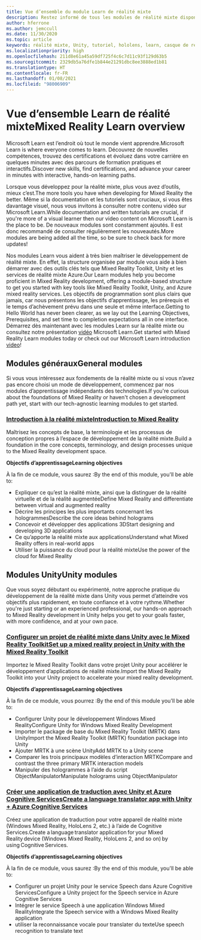 ```yaml
---
title: Vue d’ensemble du module Learn de réalité mixte
description: Restez informé de tous les modules de réalité mixte disponibles qui sont hébergés sur la plateforme Microsoft Learn.
author: hferrone
ms.author: jemccull
ms.date: 11/30/2020
ms.topic: article
keywords: réalité mixte, Unity, tutoriel, hololens, learn, casque de réalité mixte, casque windows mixed reality, casque de réalité virtuelle, qu’est-ce que la réalité virtuelle, qu’est-ce que la réalité augmentée, MRTK, mixed reality toolkit, traduction linguistique, Azure, Azure Cognitive Services, Microsoft Learn
ms.localizationpriority: high
ms.openlocfilehash: 211d8e61a45a59df725f4c6c7d11c93f129d63b5
ms.sourcegitcommit: 2329db5a76dfe1b844e21291dbc8ee3888ed1b81
ms.translationtype: HT
ms.contentlocale: fr-FR
ms.lasthandoff: 01/08/2021
ms.locfileid: "98006909"
---
```

# <a name="mixed-reality-learn-overview"></a><span data-ttu-id="6050b-104">Vue d’ensemble Learn de réalité mixte</span><span class="sxs-lookup"><span data-stu-id="6050b-104">Mixed Reality Learn overview</span></span>

<span data-ttu-id="6050b-105">Microsoft Learn est l’endroit où tout le monde vient apprendre.</span><span class="sxs-lookup"><span data-stu-id="6050b-105">Microsoft Learn is where everyone comes to learn.</span></span> <span data-ttu-id="6050b-106">Découvrez de nouvelles compétences, trouvez des certifications et évoluez dans votre carrière en quelques minutes avec des parcours de formation pratiques et interactifs.</span><span class="sxs-lookup"><span data-stu-id="6050b-106">Discover new skills, find certifications, and advance your career in minutes with interactive, hands-on learning paths.</span></span> 

<span data-ttu-id="6050b-107">Lorsque vous développez pour la réalité mixte, plus vous avez d’outils, mieux c’est.</span><span class="sxs-lookup"><span data-stu-id="6050b-107">The more tools you have when developing for Mixed Reality the better.</span></span> <span data-ttu-id="6050b-108">Même si la documentation et les tutoriels sont cruciaux, si vous êtes davantage visuel, nous vous invitons à consulter notre contenu vidéo sur Microsoft Learn.</span><span class="sxs-lookup"><span data-stu-id="6050b-108">While documentation and written tutorials are crucial, if you're more of a visual learner then our video content on Microsoft Learn is the place to be.</span></span> <span data-ttu-id="6050b-109">De nouveaux modules sont constamment ajoutés. Il est donc recommandé de consulter régulièrement les nouveautés.</span><span class="sxs-lookup"><span data-stu-id="6050b-109">More modules are being added all the time, so be sure to check back for more updates!</span></span>

<span data-ttu-id="6050b-110">Nos modules Learn vous aident à très bien maîtriser le développement de réalité mixte. En effet, la structure organisée par module vous aide à bien démarrer avec des outils clés tels que Mixed Reality Toolkit, Unity et les services de réalité mixte Azure.</span><span class="sxs-lookup"><span data-stu-id="6050b-110">Our Learn modules help you become proficient in Mixed Reality development, offering a module-based structure to get you started with key tools like Mixed Reality Toolkit, Unity, and Azure mixed reality services.</span></span> <span data-ttu-id="6050b-111">Les objectifs de programmation sont plus clairs que jamais, car nous présentons les objectifs d’apprentissage, les prérequis et le temps d’achèvement prévu dans une seule et même interface.</span><span class="sxs-lookup"><span data-stu-id="6050b-111">Getting to Hello World has never been clearer, as we lay out the Learning Objectives, Prerequisites, and set time to completion expectations all in one interface.</span></span> <span data-ttu-id="6050b-112">Démarrez dès maintenant avec les modules Learn sur la réalité mixte ou consultez notre présentation [vidéo](https://channel9.msdn.com/Blogs/One-Dev-Minute/What-is-Microsoft-Learn) Microsoft Learn.</span><span class="sxs-lookup"><span data-stu-id="6050b-112">Get started with Mixed Reality Learn modules today or check out our Microsoft Learn introduction [video](https://channel9.msdn.com/Blogs/One-Dev-Minute/What-is-Microsoft-Learn)!</span></span>

## <a name="general-modules"></a><span data-ttu-id="6050b-113">Modules généraux</span><span class="sxs-lookup"><span data-stu-id="6050b-113">General modules</span></span>

<span data-ttu-id="6050b-114">Si vous vous intéressez aux fondements de la réalité mixte ou si vous n’avez pas encore choisi un mode de développement, commencez par nos modules d’apprentissage indépendants des technologies.</span><span class="sxs-lookup"><span data-stu-id="6050b-114">If you're curious about the foundations of Mixed Reality or haven't chosen a development path yet, start with our tech-agnostic learning modules to get started.</span></span>

### <a name="introduction-to-mixed-reality"></a>[<span data-ttu-id="6050b-115">Introduction à la réalité mixte</span><span class="sxs-lookup"><span data-stu-id="6050b-115">Introduction to Mixed Reality</span></span>](https://docs.microsoft.com/learn/modules/intro-to-mixed-reality/)

<span data-ttu-id="6050b-116">Maîtrisez les concepts de base, la terminologie et les processus de conception propres à l’espace de développement de la réalité mixte.</span><span class="sxs-lookup"><span data-stu-id="6050b-116">Build a foundation in the core concepts, terminology, and design processes unique to the Mixed Reality development space.</span></span>

<span data-ttu-id="6050b-117">**Objectifs d’apprentissage**</span><span class="sxs-lookup"><span data-stu-id="6050b-117">**Learning objectives**</span></span>

<span data-ttu-id="6050b-118">À la fin de ce module, vous saurez :</span><span class="sxs-lookup"><span data-stu-id="6050b-118">By the end of this module, you'll be able to:</span></span>

* <span data-ttu-id="6050b-119">Expliquer ce qu’est la réalité mixte, ainsi que la distinguer de la réalité virtuelle et de la réalité augmentée</span><span class="sxs-lookup"><span data-stu-id="6050b-119">Define Mixed Reality and differentiate between virtual and augmented reality</span></span>
* <span data-ttu-id="6050b-120">Décrire les principes les plus importants concernant les hologrammes</span><span class="sxs-lookup"><span data-stu-id="6050b-120">Describe the core ideas behind holograms</span></span>
* <span data-ttu-id="6050b-121">Concevoir et développer des applications 3D</span><span class="sxs-lookup"><span data-stu-id="6050b-121">Start designing and developing 3D applications</span></span>
* <span data-ttu-id="6050b-122">Ce qu’apporte la réalité mixte aux applications</span><span class="sxs-lookup"><span data-stu-id="6050b-122">Understand what Mixed Reality offers in real-world apps</span></span>
* <span data-ttu-id="6050b-123">Utiliser la puissance du cloud pour la réalité mixte</span><span class="sxs-lookup"><span data-stu-id="6050b-123">Use the power of the cloud for Mixed Reality</span></span>

## <a name="unity-modules"></a><span data-ttu-id="6050b-124">Modules Unity</span><span class="sxs-lookup"><span data-stu-id="6050b-124">Unity modules</span></span>

<span data-ttu-id="6050b-125">Que vous soyez débutant ou expérimenté, notre approche pratique du développement de la réalité mixte dans Unity vous permet d’atteindre vos objectifs plus rapidement, en toute confiance et à votre rythme.</span><span class="sxs-lookup"><span data-stu-id="6050b-125">Whether you're just starting or an experienced professional, our hands-on approach to Mixed Reality development in Unity helps you get to your goals faster, with more confidence, and at your own pace.</span></span>

### <a name="set-up-a-mixed-reality-project-in-unity-with-the-mixed-reality-toolkit"></a>[<span data-ttu-id="6050b-126">Configurer un projet de réalité mixte dans Unity avec le Mixed Reality Toolkit</span><span class="sxs-lookup"><span data-stu-id="6050b-126">Set up a mixed reality project in Unity with the Mixed Reality Toolkit</span></span>](https://docs.microsoft.com/learn/modules/mixed-reality-toolkit-project-unity/)

<span data-ttu-id="6050b-127">Importez le Mixed Reality Toolkit dans votre projet Unity pour accélérer le développement d’applications de réalité mixte.</span><span class="sxs-lookup"><span data-stu-id="6050b-127">Import the Mixed Reality Toolkit into your Unity project to accelerate your mixed reality development.</span></span>

<span data-ttu-id="6050b-128">**Objectifs d’apprentissage**</span><span class="sxs-lookup"><span data-stu-id="6050b-128">**Learning objectives**</span></span>

<span data-ttu-id="6050b-129">À la fin de ce module, vous pourrez :</span><span class="sxs-lookup"><span data-stu-id="6050b-129">By the end of this module you'll be able to:</span></span>

* <span data-ttu-id="6050b-130">Configurer Unity pour le développement Windows Mixed Reality</span><span class="sxs-lookup"><span data-stu-id="6050b-130">Configure Unity for Windows Mixed Reality Development</span></span>
* <span data-ttu-id="6050b-131">Importer le package de base du Mixed Reality Toolkit (MRTK) dans Unity</span><span class="sxs-lookup"><span data-stu-id="6050b-131">Import the Mixed Reality Toolkit (MRTK) foundation package into Unity</span></span>
* <span data-ttu-id="6050b-132">Ajouter MRTK à une scène Unity</span><span class="sxs-lookup"><span data-stu-id="6050b-132">Add MRTK to a Unity scene</span></span>
* <span data-ttu-id="6050b-133">Comparer les trois principaux modèles d’interaction MRTK</span><span class="sxs-lookup"><span data-stu-id="6050b-133">Compare and contrast the three primary MRTK interaction models</span></span>
* <span data-ttu-id="6050b-134">Manipuler des hologrammes à l’aide du script ObjectManipulator</span><span class="sxs-lookup"><span data-stu-id="6050b-134">Manipulate holograms using ObjectManipulator</span></span>

### <a name="create-a-language-translator-app-with-unity--azure-cognitive-services"></a>[<span data-ttu-id="6050b-135">Créer une application de traduction avec Unity et Azure Cognitive Services</span><span class="sxs-lookup"><span data-stu-id="6050b-135">Create a language translator app with Unity + Azure Cognitive Services</span></span>](https://docs.microsoft.com/learn/modules/create-language-translator-mixed-reality-application-unity-azure-cognitive-services/)

<span data-ttu-id="6050b-136">Créez une application de traduction pour votre appareil de réalité mixte (Windows Mixed Reality, HoloLens 2, etc.) à l’aide de Cognitive Services.</span><span class="sxs-lookup"><span data-stu-id="6050b-136">Create a language translator application for your Mixed Reality device (Windows Mixed Reality, HoloLens 2, and so on) by using Cognitive Services.</span></span>

<span data-ttu-id="6050b-137">**Objectifs d’apprentissage**</span><span class="sxs-lookup"><span data-stu-id="6050b-137">**Learning objectives**</span></span>

<span data-ttu-id="6050b-138">À la fin de ce module, vous saurez :</span><span class="sxs-lookup"><span data-stu-id="6050b-138">By the end of this module, you'll be able to:</span></span>

* <span data-ttu-id="6050b-139">Configurer un projet Unity pour le service Speech dans Azure Cognitive Services</span><span class="sxs-lookup"><span data-stu-id="6050b-139">Configure a Unity project for the Speech service in Azure Cognitive Services</span></span>
* <span data-ttu-id="6050b-140">Intégrer le service Speech à une application Windows Mixed Reality</span><span class="sxs-lookup"><span data-stu-id="6050b-140">Integrate the Speech service with a Windows Mixed Reality application</span></span>
* <span data-ttu-id="6050b-141">utiliser la reconnaissance vocale pour translater du texte</span><span class="sxs-lookup"><span data-stu-id="6050b-141">Use speech recognition to translate text</span></span>

